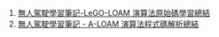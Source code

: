 1. [無人駕駛學習筆記-LeGO-LOAM 演算法原始碼學習總結](https://ppipp.blog.csdn.net/article/details/125128247)
2. [無人駕駛學習筆記 - A-LOAM 演算法程式碼解析總結](https://ppipp.blog.csdn.net/article/details/125039397)